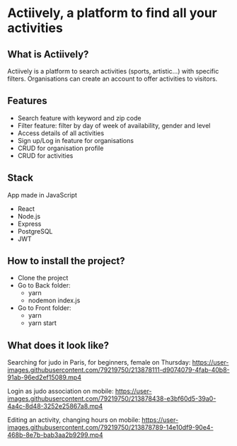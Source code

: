 # Actiively, a platform to find all your activities

## What is Actiively?
Actiively is a platform to search activities (sports, artistic...) with specific filters. 
Organisations can create an account to offer activities to visitors.

## Features
- Search feature with keyword and zip code
- Filter feature: filter by day of week of availability, gender and level
- Access details of all activities
- Sign up/Log in feature for organisations
- CRUD for organisation profile
- CRUD for activities

## Stack
App made in JavaScript
- React
- Node.js
- Express
- PostgreSQL
- JWT

## How to install the project?
- Clone the project
- Go to Back folder:
  - yarn
  - nodemon index.js
- Go to Front folder:
  - yarn
  - yarn start

## What does it look like?

Searching for judo in Paris, for beginners, female on Thursday:
https://user-images.githubusercontent.com/79219750/213878111-d9074079-4fab-40b8-91ab-96ed2ef15089.mp4

Login as judo association on mobile:
https://user-images.githubusercontent.com/79219750/213878438-e3bf60d5-39a0-4a4c-8d48-3252e25867a8.mp4

Editing an activity, changing hours on mobile:
https://user-images.githubusercontent.com/79219750/213878789-14e10df9-90e4-468b-8e7b-bab3aa2b9299.mp4
